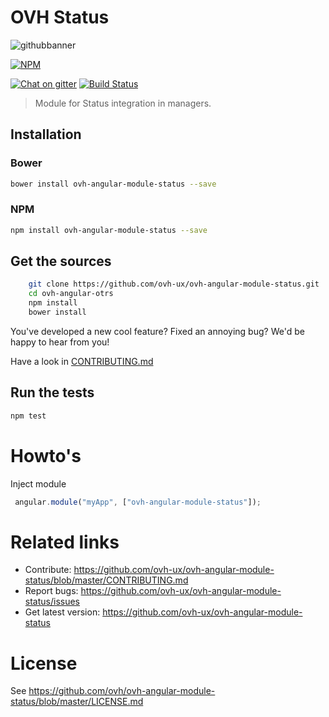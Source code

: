 # OVH Status

![githubbanner](https://user-images.githubusercontent.com/3379410/27423240-3f944bc4-5731-11e7-87bb-3ff603aff8a7.png)

[![NPM](https://nodei.co/npm/ovh-angular-module-status.png?downloads=true&downloadRank=true&stars=true)](https://nodei.co/npm/ovh-angular-module-status/)

 [![Chat on gitter](https://img.shields.io/gitter/room/ovh/ux.svg)](https://gitter.im/ovh/ux) [![Build Status](https://travis-ci.org/ovh-ux/ovh-angular-module-status.svg)](https://travis-ci.org/ovh-ux/ovh-angular-module-status)

> Module for Status integration in managers.

## Installation

### Bower

```bash
bower install ovh-angular-module-status --save
```

### NPM

```bash
npm install ovh-angular-module-status --save
```

## Get the sources

```bash
    git clone https://github.com/ovh-ux/ovh-angular-module-status.git
    cd ovh-angular-otrs
    npm install
    bower install
```

You've developed a new cool feature? Fixed an annoying bug? We'd be happy
to hear from you!

Have a look in [CONTRIBUTING.md](https://github.com/ovh-ux/ovh-angular-module-status/blob/master/CONTRIBUTING.md)

## Run the tests

```bash
npm test
```

# Howto's

Inject module

```javascript
 angular.module("myApp", ["ovh-angular-module-status"]);
```

# Related links

  * Contribute: https://github.com/ovh-ux/ovh-angular-module-status/blob/master/CONTRIBUTING.md
  * Report bugs: https://github.com/ovh-ux/ovh-angular-module-status/issues
  * Get latest version: https://github.com/ovh-ux/ovh-angular-module-status

# License

 See https://github.com/ovh/ovh-angular-module-status/blob/master/LICENSE.md
